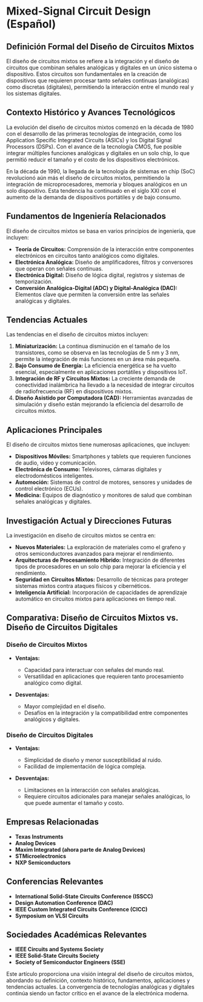 # Mixed-Signal Circuit Design (Español)

## Definición Formal del Diseño de Circuitos Mixtos

El diseño de circuitos mixtos se refiere a la integración y el diseño de circuitos que combinan señales analógicas y digitales en un único sistema o dispositivo. Estos circuitos son fundamentales en la creación de dispositivos que requieren procesar tanto señales continuas (analógicas) como discretas (digitales), permitiendo la interacción entre el mundo real y los sistemas digitales.

## Contexto Histórico y Avances Tecnológicos

La evolución del diseño de circuitos mixtos comenzó en la década de 1980 con el desarrollo de las primeras tecnologías de integración, como los Application Specific Integrated Circuits (ASICs) y los Digital Signal Processors (DSPs). Con el avance de la tecnología CMOS, fue posible integrar múltiples funciones analógicas y digitales en un solo chip, lo que permitió reducir el tamaño y el costo de los dispositivos electrónicos.

En la década de 1990, la llegada de la tecnología de sistemas en chip (SoC) revolucionó aún más el diseño de circuitos mixtos, permitiendo la integración de microprocesadores, memoria y bloques analógicos en un solo dispositivo. Esta tendencia ha continuado en el siglo XXI con el aumento de la demanda de dispositivos portátiles y de bajo consumo.

## Fundamentos de Ingeniería Relacionados

El diseño de circuitos mixtos se basa en varios principios de ingeniería, que incluyen:

- **Teoría de Circuitos:** Comprensión de la interacción entre componentes electrónicos en circuitos tanto analógicos como digitales.
- **Electrónica Analógica:** Diseño de amplificadores, filtros y conversores que operan con señales continuas.
- **Electrónica Digital:** Diseño de lógica digital, registros y sistemas de temporización.
- **Conversión Analógica-Digital (ADC) y Digital-Analógica (DAC):** Elementos clave que permiten la conversión entre las señales analógicas y digitales.

## Tendencias Actuales

Las tendencias en el diseño de circuitos mixtos incluyen:

1. **Miniaturización:** La continua disminución en el tamaño de los transistores, como se observa en las tecnologías de 5 nm y 3 nm, permite la integración de más funciones en un área más pequeña.
2. **Bajo Consumo de Energía:** La eficiencia energética se ha vuelto esencial, especialmente en aplicaciones portátiles y dispositivos IoT.
3. **Integración de RF y Circuitos Mixtos:** La creciente demanda de conectividad inalámbrica ha llevado a la necesidad de integrar circuitos de radiofrecuencia (RF) en dispositivos mixtos.
4. **Diseño Asistido por Computadora (CAD):** Herramientas avanzadas de simulación y diseño están mejorando la eficiencia del desarrollo de circuitos mixtos.

## Aplicaciones Principales

El diseño de circuitos mixtos tiene numerosas aplicaciones, que incluyen:

- **Dispositivos Móviles:** Smartphones y tablets que requieren funciones de audio, video y comunicación.
- **Electrónica de Consumo:** Televisores, cámaras digitales y electrodomésticos inteligentes.
- **Automoción:** Sistemas de control de motores, sensores y unidades de control electrónico (ECUs).
- **Medicina:** Equipos de diagnóstico y monitores de salud que combinan señales analógicas y digitales.

## Investigación Actual y Direcciones Futuras

La investigación en diseño de circuitos mixtos se centra en:

- **Nuevos Materiales:** La exploración de materiales como el grafeno y otros semiconductores avanzados para mejorar el rendimiento.
- **Arquitecturas de Procesamiento Híbrido:** Integración de diferentes tipos de procesadores en un solo chip para mejorar la eficiencia y el rendimiento.
- **Seguridad en Circuitos Mixtos:** Desarrollo de técnicas para proteger sistemas mixtos contra ataques físicos y cibernéticos.
- **Inteligencia Artificial:** Incorporación de capacidades de aprendizaje automático en circuitos mixtos para aplicaciones en tiempo real.

## Comparativa: Diseño de Circuitos Mixtos vs. Diseño de Circuitos Digitales

### Diseño de Circuitos Mixtos

- **Ventajas:**
  - Capacidad para interactuar con señales del mundo real.
  - Versatilidad en aplicaciones que requieren tanto procesamiento analógico como digital.

- **Desventajas:**
  - Mayor complejidad en el diseño.
  - Desafíos en la integración y la compatibilidad entre componentes analógicos y digitales.

### Diseño de Circuitos Digitales

- **Ventajas:**
  - Simplicidad de diseño y menor susceptibilidad al ruido.
  - Facilidad de implementación de lógica compleja.

- **Desventajas:**
  - Limitaciones en la interacción con señales analógicas.
  - Requiere circuitos adicionales para manejar señales analógicas, lo que puede aumentar el tamaño y costo.

## Empresas Relacionadas

- **Texas Instruments**
- **Analog Devices**
- **Maxim Integrated (ahora parte de Analog Devices)**
- **STMicroelectronics**
- **NXP Semiconductors**

## Conferencias Relevantes

- **International Solid-State Circuits Conference (ISSCC)**
- **Design Automation Conference (DAC)**
- **IEEE Custom Integrated Circuits Conference (CICC)**
- **Symposium on VLSI Circuits**

## Sociedades Académicas Relevantes

- **IEEE Circuits and Systems Society**
- **IEEE Solid-State Circuits Society**
- **Society of Semiconductor Engineers (SSE)**

Este artículo proporciona una visión integral del diseño de circuitos mixtos, abordando su definición, contexto histórico, fundamentos, aplicaciones y tendencias actuales. La convergencia de tecnologías analógicas y digitales continúa siendo un factor crítico en el avance de la electrónica moderna.